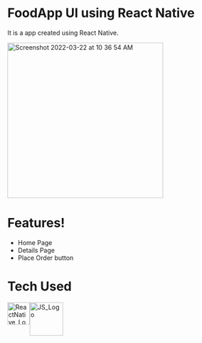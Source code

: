  <h1>FoodApp UI using React Native</h1>

It is a app created using React Native.

<img width="350" alt="Screenshot 2022-03-22 at 10 36 54 AM" src="https://user-images.githubusercontent.com/16948492/159412232-3e3ae58a-1d53-4584-a095-b1d4bb261b54.png">

# Features!

 - Home Page
 - Details Page
 - Place Order button

# Tech Used
 <div style="display: flex;">
   <a href="https://www.reactnative.dev">
     <img src="https://d33wubrfki0l68.cloudfront.net/554c3b0e09cf167f0281fda839a5433f2040b349/ecfc9/img/header_logo.svg" alt="ReactNative_Logo" width="50"/>
   </a>
   <a href="https://www.javascript.com">
    <img src="http://code-institute-org.github.io/Full-Stack-Web-Developer-Stream-0/assets/javascript.png" alt="JS_Logo" width="75"/>
   </a>
 </div>
